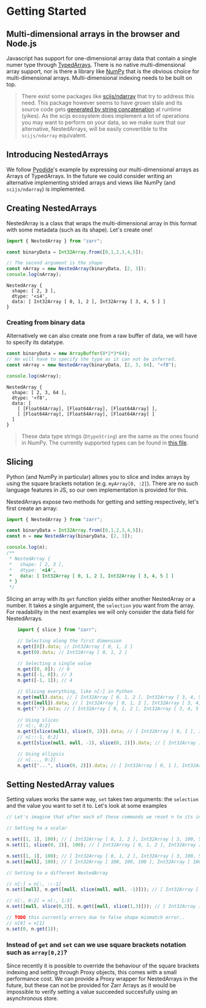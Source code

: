 # Getting Started

## Multi-dimensional arrays in the browser and Node.js
Javascript has support for one-dimensional array data that contain a single numer type through [TypedArrays](https://developer.mozilla.org/en-US/docs/Web/JavaScript/Reference/Global_Objects/TypedArray). There is no native multi-dimensional array support, nor is there a library like [NumPy](https://numpy.org/) that is the obvious choice for multi-dimensional arrays. Multi-dimensional indexing needs to be built on top.

> There exist some packages like [scijs/ndarray](https://github.com/scijs/ndarray) that try to address this need. This package however seems to have grown stale and its source code gets [generated by string concatenation](https://github.com/scijs/ndarray/blob/master/ndarray.js) at runtime (yikes).
As the scijs ecosystem does implement a lot of operations you may want to perform on your data, so we make sure that our alternative, NestedArrays, will be easily convertible to the `scijs/ndarray` equivalent.

## Introducing NestedArrays
We follow [Pyodide](https://hacks.mozilla.org/2019/04/pyodide-bringing-the-scientific-python-stack-to-the-browser/)'s example by expressing our multi-dimensional arrays as Arrays of TypedArrays. In the future we could consider writing an alternative implementing strided arrays and views like NumPy (and `scijs/ndarray`) is implemented.

## Creating NestedArrays

NestedArray is a class that wraps the multi-dimensional array in this format with some metadata (such as its shape). Let's create one!

```javascript
import { NestedArray } from "zarr";

const binaryData = Int32Array.from([0,1,2,3,4,5]);

// The second argument is the shape
const nArray = new NestedArray(binaryData, [2, 3]);
console.log(nArray);
```
```output
NestedArray {
  shape: [ 2, 3 ],
  dtype: '<i4',
  data: [ Int32Array [ 0, 1, 2 ], Int32Array [ 3, 4, 5 ] ]
}
```

### Creating from binary data

Alternatively we can also create one from a raw buffer of data, we will have to specify its datatype.

```javascript
const binaryData = new ArrayBuffer(8*2*3*64);
// We will have to specify the type as it can not be inferred.
const nArray = new NestedArray(binaryData, [2, 3, 64], "<f8");

console.log(nArray);
```
```output
NestedArray {
  shape: [ 2, 3, 64 ],
  dtype: '<f8',
  data: [
    [ [Float64Array], [Float64Array], [Float64Array] ],
    [ [Float64Array], [Float64Array], [Float64Array] ]
  ]
}
```
> These data type strings (`DtypeString`) are the same as the ones found in NumPy. The currently supported types can be found in [this file](https://github.com/gzuidhof/zarr.js/blob/master/src/types.ts).

## Slicing
Python (and NumPy in particular) allows you to slice and index arrays by using the square brackets notation (e.g. `myArray[0, :2]`). There are no such language features in JS, so our own implementation is provided for this.

NestedArrays expose two methods for getting and setting respectively, let's first create an array:
```javascript
import { NestedArray } from "zarr";

const binaryData = Int32Array.from([0,1,2,3,4,5]);
const n = new NestedArray(binaryData, [2, 3]);

console.log(n);
/**
 * NestedArray {
 *   shape: [ 2, 3 ],
 *   dtype: '<i4',
 *   data: [ Int32Array [ 0, 1, 2 ], Int32Array [ 3, 4, 5 ] ]
 * }
 */
```

Slicing an array with its `get` function yields either another NestedArray or a number. It takes a single argument, the `selection` you want from the array. For readability in the next examples we will only consider the data field for NestedArrays.

```javascript
    import { slice } from "zarr";

    // Selecting along the first dimension
    n.get([0]).data; // Int32Array [ 0, 1, 2 ]
    n.get(0).data; // Int32Array [ 0, 1, 2 ]

    // Selecting a single value
    n.get([0, 0]); // 0
    n.get([-1, 0]); // 3
    n.get([-1, 1]); // 4

    // Slicing everything, like n[:] in Python
    n.get(null).data; // [ Int32Array [ 0, 1, 2 ], Int32Array [ 3, 4, 5 ] ]
    n.get([null]).data; // [ Int32Array [ 0, 1, 2 ], Int32Array [ 3, 4, 5 ] ]
    n.get(":").data; // [ Int32Array [ 0, 1, 2 ], Int32Array [ 3, 4, 5 ] ]
    
    // Using slices
    // n[:, 0:2]
    n.get([slice(null), slice(0, 2)]).data; // [ Int32Array [ 0, 1 ], Int32Array [ 3, 4 ] ]
    // n[::-1, 0:2]
    n.get([slice(null, null, -1), slice(0, 2)]).data; // [ Int32Array [ 3, 4 ], Int32Array [ 0, 1 ] ]

    // Using ellipsis
    // n[..., 0:2]
    n.get(["...", slice(0, 2)]).data; // [ Int32Array [ 0, 1 ], Int32Array [ 3, 4 ] ]
```

## Setting NestedArray values

Setting values works the same way, `set` takes two arguments: the `selection` and the value you want to set it to. Let's look at some examples

```javascript
// Let's imagine that after each of these commands we reset n to its initial value. In reality we are of course mutating n!

// Setting to a scalar

n.set([1, 1], 100); // [ Int32Array [ 0, 1, 2 ], Int32Array [ 3, 100, 5 ] ]
n.set([1, slice(0, 2)], 100); // [ Int32Array [ 0, 1, 2 ], Int32Array [ 100, 100, 5 ] ]

n.set([1, 1], 100); // [ Int32Array [ 0, 1, 2 ], Int32Array [ 3, 100, 5 ] ]
n.set([null], 100); // [ Int32Array [ 100, 100, 100 ], Int32Array [ 100, 100, 100 ] ]

// Setting to a different NestedArray

// n[:] = n[:, ::-1]
n.set([null], n.get([null, slice(null, null, -1)])); // [ Int32Array [ 2, 1, 0 ], Int32Array [ 5, 4, 3 ] ]

// n[:, 0:2] = n[:, 1:3]
n.set([null, slice(0,2)], n.get([null, slice(1,3)])); // [ Int32Array [ 1, 2, 2 ], Int32Array [ 4, 5, 5 ] ]

// TODO this currently errors due to false shape mismatch error..
// n[0] = n[1]
n.set(0, n.get(1));
```

### Instead of `get` and `set` can we use square brackets notation such as  `array[0,2]`? 
Since recently it is possible to override the behaviour of the square brackets indexing and setting through Proxy objects, this comes with a small performance cost. We can provide a Proxy wrapper for NestedArrays in the future, but these can not be provided for Zarr Arrays as it would be impossible to verify setting a value succeeded succesfully using an asynchronous store. 
